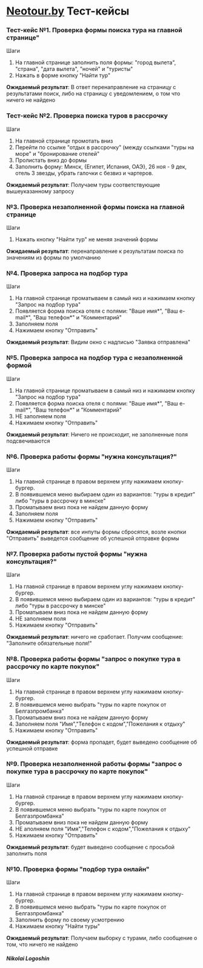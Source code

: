 <h1><a href="https://neotour.by/">Neotour.by</a> Тест-кейсы</h1>

<h3>Тест-кейс №1. Проверка формы поиска тура на главной странице"</h3>
<p>Шаги</p>
<ol>
  <li>На главной странице заполнить поля формы: "город вылета", "страна", "дата вылета", 
	"ночей" и "туристы"</li>
  <li>Нажать в форме кнопку "Найти тур"</li>
</ol>
<p><b>Ожидаемый результат</b>: В ответ перенаправление на страницу с результатами поиск, либо 
	на страницу с уведомлением, о том что ничего не найдено</p>

<h3>Тест-кейс №2. Проверка поиска туров в рассрочку</h3>
<p>Шаги</p>
<ol>
  <li>На главной странице промотать вниз</li>
  <li>Перейти по ссылке "отдых в рассрочку" (между ссылками "туры на море" и "бронирование отелей"</li>
  <li>Пролистать вниз до формы</li>
  <li>Заполнить форму: Минск, {Египет, Испания, ОАЭ}, 26 ноя - 9 дек, отель 3 звезды, убрать галочки с безвиз и чартеров. </li>
</ol>
<p><b>Ожидаемый результат</b>: Получаем туры соответствующие вышеуказанному запросу</p>

<h3>№3. Проверка незаполненной формы поиска на главной странице</h3>
<p>Шаги</p>
<ol>
  <li>
    Нажать кнопку "Найти тур" не меняя значений формы
  </li>
</ol>
<p><b>Ожидаемый результат</b>: перенаправление к результатам поиска по значениям из формы по умолчанию</p>

<h3>№4. Проверка запроса на подбор тура</h3>
<p>Шаги</p>
<ol>
  <li>
    На главной странице проматываем в самый низ и нажимаем кнопку "Запрос на подбор тура" 
  </li>
  <li>Появляется форма поиска отеля с полями: "Ваше имя*", "Ваш e-mail*", "Ваш телефон*" и "Комментарий"</li>
  <li>Заполняем поля</li>
  <li>Нажимаем кнопку "Отправить"</li>
</ol>
<p><b>Ожидаемый результат</b>: Видим окно с надписью "Заявка отправлена"</p>

<h3>№5. Проверка запроса на подбор тура с незаполненной формой</h3>
<p>Шаги</p>
<ol>
  <li>
    На главной странице проматываем в самый низ и нажимаем кнопку "Запрос на подбор тура" 
  </li>
  <li>Появляется форма поиска отеля с полями: "Ваше имя*", "Ваш e-mail*", "Ваш телефон*" и "Комментарий"</li>
  <li>НЕ заполняем поля</li>
  <li>Нажимаем кнопку "Отправить"</li>
</ol>
<p><b>Ожидаемый результат</b>: Ничего не происходит, не заполненные поля подсвечиваются</p>

<h3>№6. Проверка работы формы "нужна консультация?"</h3>
<p>Шаги</p>
<ol>
  <li>
    На главной странице в правом верхнем углу нажимаем кнопку-бургер.
  </li>
  <li>
    В появившемся меню выбираем один из вариантов: "туры в кредит" либо "туры в рассрочку в минске"
  </li>
  <li>Проматываем вниз пока не найдем данную форму</li>
  <li>Заполняем поля</li>
  <li>Нажимаем кнопку "Отправить"</li>
</ol>
<p><b>Ожидаемый результат</b>: все инпуты формы сбросятся, возле кнопки "Отправить" выведется сообщение
	об успешной отправке формы</p>

<h3>№7. Проверка работы пустой формы "нужна консультация?"</h3>
<p>Шаги</p>
<ol>
  <li>
    На главной странице в правом верхнем углу нажимаем кнопку-бургер.
  </li>
  <li>
    В появившемся меню выбираем один из вариантов: "туры в кредит" либо "туры в рассрочку в минске"
  </li>
  <li>Проматываем вниз пока не найдем данную форму</li>
  <li>НЕ заполняем поля</li>
  <li>Нажимаем кнопку "Отправить"</li>
</ol>
<p><b>Ожидаемый результат</b>: ничего не сработает. Получим сообщение: "Заполните обязательные поля!" </p>

<h3>№8. Проверка работы формы "запрос о покупке тура в рассрочку по карте покупок"</h3>
<p>Шаги</p>
<ol>
  <li>
    На главной странице в правом верхнем углу нажимаем кнопку-бургер.
  </li>
  <li>
    В появившемся меню выбрать "туры по карте покупок от Белгазпромбанка"
  </li>
  <li>Проматываем вниз пока не найдем данную форму</li>
  <li>Заполняем поля "Имя","Телефон с кодом","Пожелания к отдыху"</li>
  <li>Нажимаем кнопку "Отправить"</li>
</ol>
<p><b>Ожидаемый результат</b>: форма пропадет, будет выведено сообщение об успешной отправке</p>

<h3>№9. Проверка незаполненной работы формы "запрос о покупке тура в рассрочку по карте покупок"</h3>
<p>Шаги</p>
<ol>
  <li>
    На главной странице в правом верхнем углу нажимаем кнопку-бургер.
  </li>
  <li>
    В появившемся меню выбрать "туры по карте покупок от Белгазпромбанка"
  </li>
  <li>Проматываем вниз пока не найдем данную форму</li>
  <li>НЕ аполняем поля "Имя","Телефон с кодом","Пожелания к отдыху"</li>
  <li>Нажимаем кнопку "Отправить"</li>
</ol>
<p><b>Ожидаемый результат</b>: будет выведено сообщение с просьбой заполнить поля</p>

<h3>№10. Проверка формы "подбор тура онлайн"</h3>
<p>Шаги</p>
<ol>
  <li>
    На главной странице в правом верхнем углу нажимаем кнопку-бургер.
  </li>
  <li>
    В появившемся меню выбрать "туры по карте покупок от Белгазпромбанка"
  </li>
  <li>Заполнить форму по своему усмотрению</li>
  <li>Нажимаем кнопку "Найти туры"</li>
</ol>
<p><b>Ожидаемый результат</b>: Получаем выборку с турами, либо сообщение о том, что ничего не найдено</p>

##### Nikolai Logoshin